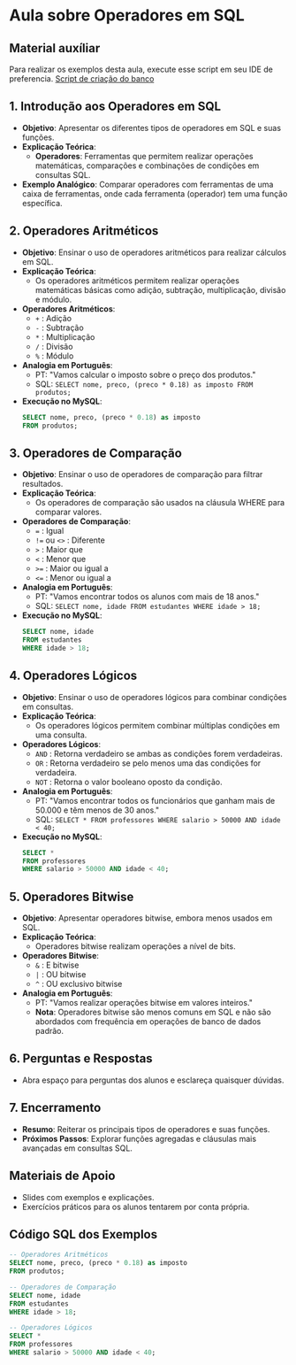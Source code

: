 # Aula sobre Operadores em SQL

## Material auxíliar
Para realizar os exemplos desta aula, execute esse script em seu IDE de preferencia.
[Script de criação do banco](./script_auxiliar.sql)

## 1. Introdução aos Operadores em SQL
- **Objetivo**: Apresentar os diferentes tipos de operadores em SQL e suas funções.
- **Explicação Teórica**:
  - **Operadores**: Ferramentas que permitem realizar operações matemáticas, comparações e combinações de condições em consultas SQL.
- **Exemplo Analógico**: Comparar operadores com ferramentas de uma caixa de ferramentas, onde cada ferramenta (operador) tem uma função específica.

## 2. Operadores Aritméticos
- **Objetivo**: Ensinar o uso de operadores aritméticos para realizar cálculos em SQL.
- **Explicação Teórica**:
  - Os operadores aritméticos permitem realizar operações matemáticas básicas como adição, subtração, multiplicação, divisão e módulo.
- **Operadores Aritméticos**:
  - `+` : Adição
  - `-` : Subtração
  - `*` : Multiplicação
  - `/` : Divisão
  - `%` : Módulo
- **Analogia em Português**:
  - PT: "Vamos calcular o imposto sobre o preço dos produtos."
  - SQL: `SELECT nome, preco, (preco * 0.18) as imposto FROM produtos;`
- **Execução no MySQL**:
  ```sql
  SELECT nome, preco, (preco * 0.18) as imposto
  FROM produtos;
  ```

## 3. Operadores de Comparação
- **Objetivo**: Ensinar o uso de operadores de comparação para filtrar resultados.
- **Explicação Teórica**:
  - Os operadores de comparação são usados na cláusula WHERE para comparar valores.
- **Operadores de Comparação**:
  - `=` : Igual
  - `!=` ou `<>` : Diferente
  - `>` : Maior que
  - `<` : Menor que
  - `>=` : Maior ou igual a
  - `<=` : Menor ou igual a
- **Analogia em Português**:
  - PT: "Vamos encontrar todos os alunos com mais de 18 anos."
  - SQL: `SELECT nome, idade FROM estudantes WHERE idade > 18;`
- **Execução no MySQL**:
  ```sql
  SELECT nome, idade
  FROM estudantes
  WHERE idade > 18;
  ```

## 4. Operadores Lógicos
- **Objetivo**: Ensinar o uso de operadores lógicos para combinar condições em consultas.
- **Explicação Teórica**:
  - Os operadores lógicos permitem combinar múltiplas condições em uma consulta.
- **Operadores Lógicos**:
  - `AND` : Retorna verdadeiro se ambas as condições forem verdadeiras.
  - `OR` : Retorna verdadeiro se pelo menos uma das condições for verdadeira.
  - `NOT` : Retorna o valor booleano oposto da condição.
- **Analogia em Português**:
  - PT: "Vamos encontrar todos os funcionários que ganham mais de 50.000 e têm menos de 30 anos."
  - SQL: `SELECT * FROM professores WHERE salario > 50000 AND idade < 40;`
- **Execução no MySQL**:
  ```sql
  SELECT * 
  FROM professores
  WHERE salario > 50000 AND idade < 40;
  ```

## 5. Operadores Bitwise
- **Objetivo**: Apresentar operadores bitwise, embora menos usados em SQL.
- **Explicação Teórica**:
  - Operadores bitwise realizam operações a nível de bits.
- **Operadores Bitwise**:
  - `&` : E bitwise
  - `|` : OU bitwise
  - `^` : OU exclusivo bitwise
- **Analogia em Português**:
  - PT: "Vamos realizar operações bitwise em valores inteiros."
  - **Nota**: Operadores bitwise são menos comuns em SQL e não são abordados com frequência em operações de banco de dados padrão.

## 6. Perguntas e Respostas
- Abra espaço para perguntas dos alunos e esclareça quaisquer dúvidas.

## 7. Encerramento
- **Resumo**: Reiterar os principais tipos de operadores e suas funções.
- **Próximos Passos**: Explorar funções agregadas e cláusulas mais avançadas em consultas SQL.

## Materiais de Apoio
- Slides com exemplos e explicações.
- Exercícios práticos para os alunos tentarem por conta própria.

## Código SQL dos Exemplos

```sql
-- Operadores Aritméticos
SELECT nome, preco, (preco * 0.18) as imposto
FROM produtos;

-- Operadores de Comparação
SELECT nome, idade
FROM estudantes
WHERE idade > 18;

-- Operadores Lógicos
SELECT * 
FROM professores
WHERE salario > 50000 AND idade < 40;
```
